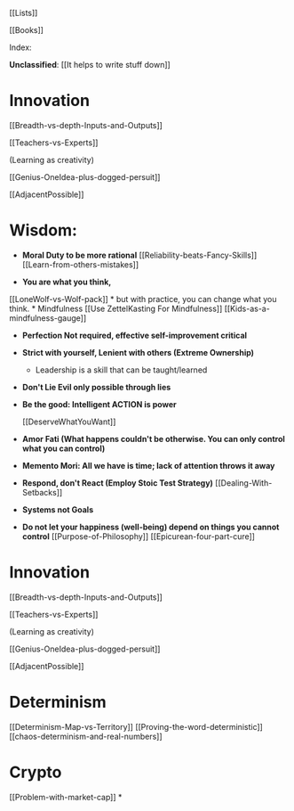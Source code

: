 

[[Lists]]

[[Books]]

Index:

**Unclassified**:
[[It helps to write stuff down]]






# Innovation

[[Breadth-vs-depth-Inputs-and-Outputs]]

[[Teachers-vs-Experts]]

(Learning as creativity)

[[Genius-OneIdea-plus-dogged-persuit]]


[[AdjacentPossible]]





# Wisdom:

* **Moral Duty to be more rational**
[[Reliability-beats-Fancy-Skills]]
[[Learn-from-others-mistakes]]

* **You are what you think,** 

[[LoneWolf-vs-Wolf-pack]]
		* but with practice, you can change what you think.
			* Mindfulness
			[[Use ZettelKasting For Mindfulness]]
			[[Kids-as-a-mindfulness-gauge]]

* **Perfection Not required, effective self-improvement critical**

* **Strict with yourself, Lenient with others (Extreme Ownership)**
	*  Leadership is a skill that can be taught/learned

* **Don't Lie Evil only possible through lies**

* **Be the good:  Intelligent ACTION is power**

	[[DeserveWhatYouWant]]

* **Amor Fati (What happens couldn't be otherwise. You can only control what you can control)**

* **Memento Mori: All we have is time; lack of attention throws it away**

* **Respond, don't React (Employ Stoic Test Strategy)**
[[Dealing-With-Setbacks]]

* **Systems not Goals**
* **Do not let your happiness (well-being) depend on things you cannot control**
[[Purpose-of-Philosophy]]
[[Epicurean-four-part-cure]]



# Innovation

[[Breadth-vs-depth-Inputs-and-Outputs]]

[[Teachers-vs-Experts]]

(Learning as creativity)

[[Genius-OneIdea-plus-dogged-persuit]]


[[AdjacentPossible]]

# Determinism

[[Determinism-Map-vs-Territory]]
[[Proving-the-word-deterministic]]
[[chaos-determinism-and-real-numbers]]


# Crypto

[[Problem-with-market-cap]]
* 











